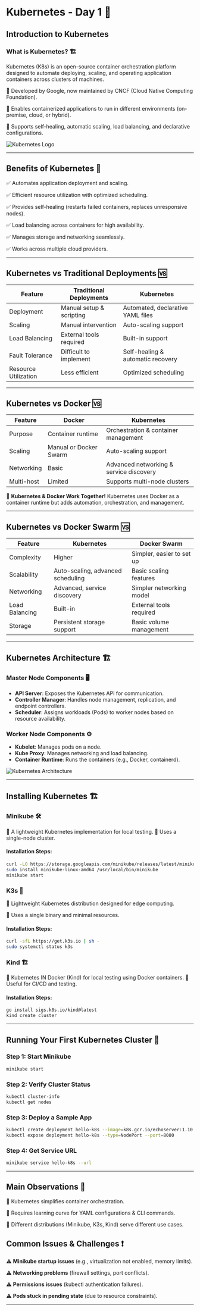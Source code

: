 # Kubernetes - Day 1 🚀

## Introduction to Kubernetes

### What is Kubernetes? 🏗️
Kubernetes (K8s) is an open-source container orchestration platform designed to automate deploying, scaling, and operating application containers across clusters of machines.

🔹 Developed by Google, now maintained by CNCF (Cloud Native Computing Foundation).

🔹 Enables containerized applications to run in different environments (on-premise, cloud, or hybrid).

🔹 Supports self-healing, automatic scaling, load balancing, and declarative configurations.

![Kubernetes Logo](https://kubernetes.io/_common-resources/images/flower.svg)

---

## Benefits of Kubernetes 🌟
✅ Automates application deployment and scaling.

✅ Efficient resource utilization with optimized scheduling.

✅ Provides self-healing (restarts failed containers, replaces unresponsive nodes).

✅ Load balancing across containers for high availability.

✅ Manages storage and networking seamlessly.

✅ Works across multiple cloud providers.

---

## Kubernetes vs Traditional Deployments 🆚
| Feature              | Traditional Deployments | Kubernetes |
|---------------------|----------------------|------------|
| Deployment         | Manual setup & scripting | Automated, declarative YAML files |
| Scaling           | Manual intervention | Auto-scaling support |
| Load Balancing    | External tools required | Built-in support |
| Fault Tolerance   | Difficult to implement | Self-healing & automatic recovery |
| Resource Utilization | Less efficient | Optimized scheduling |

---

## Kubernetes vs Docker 🆚
| Feature      | Docker | Kubernetes |
|-------------|--------|------------|
| Purpose     | Container runtime | Orchestration & container management |
| Scaling     | Manual or Docker Swarm | Auto-scaling support |
| Networking  | Basic | Advanced networking & service discovery |
| Multi-host  | Limited | Supports multi-node clusters |

🔹 **Kubernetes & Docker Work Together!** Kubernetes uses Docker as a container runtime but adds automation, orchestration, and management.

---

## Kubernetes vs Docker Swarm 🆚
| Feature           | Kubernetes | Docker Swarm |
|------------------|------------|--------------|
| Complexity      | Higher | Simpler, easier to set up |
| Scalability    | Auto-scaling, advanced scheduling | Basic scaling features |
| Networking     | Advanced, service discovery | Simpler networking model |
| Load Balancing | Built-in | External tools required |
| Storage       | Persistent storage support | Basic volume management |

---

## Kubernetes Architecture 🏗️
### Master Node Components 🖥️
- **API Server**: Exposes the Kubernetes API for communication.
- **Controller Manager**: Handles node management, replication, and endpoint controllers.
- **Scheduler**: Assigns workloads (Pods) to worker nodes based on resource availability.

### Worker Node Components ⚙️
- **Kubelet**: Manages pods on a node.
- **Kube Proxy**: Manages networking and load balancing.
- **Container Runtime**: Runs the containers (e.g., Docker, containerd).

![Kubernetes Architecture](https://kubernetes.io/images/docs/kubernetes-cluster-architecture.svg)

---

## Installing Kubernetes 🏗️
### Minikube 🛠️
🔹 A lightweight Kubernetes implementation for local testing.
🔹 Uses a single-node cluster.

#### Installation Steps:
```sh
curl -LO https://storage.googleapis.com/minikube/releases/latest/minikube-linux-amd64
sudo install minikube-linux-amd64 /usr/local/bin/minikube
minikube start
```

### K3s 🚀
🔹 Lightweight Kubernetes distribution designed for edge computing.

🔹 Uses a single binary and minimal resources.

#### Installation Steps:
```sh
curl -sfL https://get.k3s.io | sh -
sudo systemctl status k3s
```

### Kind 🏗️
🔹 Kubernetes IN Docker (Kind) for local testing using Docker containers.
🔹 Useful for CI/CD and testing.

#### Installation Steps:
```sh
go install sigs.k8s.io/kind@latest
kind create cluster
```

---

## Running Your First Kubernetes Cluster 🚀

### Step 1: Start Minikube
```sh
minikube start
```

### Step 2: Verify Cluster Status
```sh
kubectl cluster-info
kubectl get nodes
```

### Step 3: Deploy a Sample App
```sh
kubectl create deployment hello-k8s --image=k8s.gcr.io/echoserver:1.10
kubectl expose deployment hello-k8s --type=NodePort --port=8080
```

### Step 4: Get Service URL
```sh
minikube service hello-k8s --url
```


---

## Main Observations 📌

🔹 Kubernetes simplifies container orchestration.

🔹 Requires learning curve for YAML configurations & CLI commands.

🔹 Different distributions (Minikube, K3s, Kind) serve different use cases.

## Common Issues & Challenges ❗

⚠️ **Minikube startup issues** (e.g., virtualization not enabled, memory limits).

⚠️ **Networking problems** (firewall settings, port conflicts).

⚠️ **Permissions issues** (kubectl authentication failures).

⚠️ **Pods stuck in pending state** (due to resource constraints).

---

